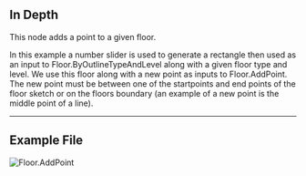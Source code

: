 ## In Depth

This node adds a point to a given floor.

In this example a number slider is used to generate a rectangle then used as an input to Floor.ByOutlineTypeAndLevel along with a given floor type and level.  We use this floor along with a new point as inputs to Floor.AddPoint.  The new point must be between one of the startpoints and end points of the floor sketch or on the floors boundary (an example of a new point is the middle point of a line).  


___
## Example File

![Floor.AddPoint](./Revit.Elements.Floor.AddPoint_img.jpg)